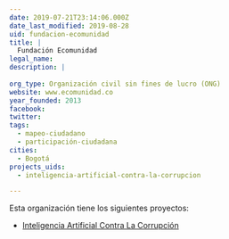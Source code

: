 ```yaml
---
date: 2019-07-21T23:14:06.000Z
date_last_modified: 2019-08-28
uid: fundacion-ecomunidad
title: |
  Fundación Ecomunidad
legal_name: 
description: |
  
org_type: Organización civil sin fines de lucro (ONG)
website: www.ecomunidad.co
year_founded: 2013
facebook: 
twitter: 
tags:
  - mapeo-ciudadano
  - participación-ciudadana
cities: 
  - Bogotá
projects_uids:
  - inteligencia-artificial-contra-la-corrupcion

---
```


Esta organización tiene los siguientes proyectos:

- [Inteligencia Artificial Contra La Corrupción](/proyectos/inteligencia-artificial-contra-la-corrupcion)
